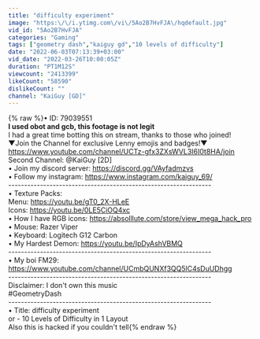 ```yaml
---
title: "difficulty experiment"
image: "https:\/\/i.ytimg.com\/vi\/5Ao2B7HvFJA\/hqdefault.jpg"
vid_id: "5Ao2B7HvFJA"
categories: "Gaming"
tags: ["geometry dash","kaiguy gd","10 levels of difficulty"]
date: "2022-06-03T07:13:39+03:00"
vid_date: "2022-03-26T10:00:05Z"
duration: "PT1M12S"
viewcount: "2413399"
likeCount: "58590"
dislikeCount: ""
channel: "KaiGuy [GD]"
---
```

{% raw %}• ID: 79039551<br />**I used obot and gcb, this footage is not legit**<br />I had a great time botting this on stream, thanks to those who joined!<br />▼Join the Channel for exclusive Lenny emojis and badges!▼<br /><a rel="nofollow" target="blank" href="https://www.youtube.com/channel/UCTz-gfx3ZXsWVL3I6I0t8HA/join">https://www.youtube.com/channel/UCTz-gfx3ZXsWVL3I6I0t8HA/join</a><br />Second Channel: @KaiGuy [2D] <br />• Join my discord server: <a rel="nofollow" target="blank" href="https://discord.gg/VAyfadmzvs">https://discord.gg/VAyfadmzvs</a><br />• Follow my instagram: <a rel="nofollow" target="blank" href="https://www.instagram.com/kaiguy_69/">https://www.instagram.com/kaiguy_69/</a><br />----------------------------------------------------------------<br />• Texture Packs:<br />Menu: <a rel="nofollow" target="blank" href="https://youtu.be/gT0_2X-HLeE">https://youtu.be/gT0_2X-HLeE</a><br />Icons: <a rel="nofollow" target="blank" href="https://youtu.be/0LE5CiOQ4xc">https://youtu.be/0LE5CiOQ4xc</a><br />• How I have RGB icons: <a rel="nofollow" target="blank" href="https://absolllute.com/store/view_mega_hack_pro">https://absolllute.com/store/view_mega_hack_pro</a><br />• Mouse: Razer Viper<br />• Keyboard: Logitech G12 Carbon<br />• My Hardest Demon: <a rel="nofollow" target="blank" href="https://youtu.be/IpDyAshVBMQ">https://youtu.be/IpDyAshVBMQ</a><br />----------------------------------------------------------------<br />• My boi FM29: <a rel="nofollow" target="blank" href="https://www.youtube.com/channel/UCmbQUNXf3QQ5lC4sDuUDhgg">https://www.youtube.com/channel/UCmbQUNXf3QQ5lC4sDuUDhgg</a><br />----------------------------------------------------------------<br />Disclaimer: I don't own this music<br />#GeometryDash<br />----------------------------------------------------------------<br />• Title: difficulty experiment<br />or - 10 Levels of Difficulty in 1 Layout<br />Also this is hacked if you couldn't tell{% endraw %}
